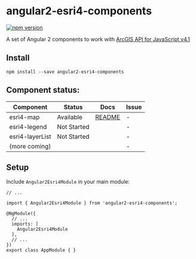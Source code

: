 # angular2-esri4-components
[![npm version](https://badge.fury.io/js/angular2-esri4-components.svg)](https://badge.fury.io/js/angular2-esri4-components)

A set of Angular 2 components to work with [ArcGIS API for JavaScript v4.1](https://developers.arcgis.com/javascript/)

## Install

```
npm install --save angular2-esri4-components
```

## Component status:

| Component        | Status                              | Docs         | Issue          |
|------------------|-------------------------------------|--------------|----------------|
| esri4-map        |                           Available | [README][1]  |              - |
| esri4-legend     |                         Not Started |              |              - |
| esri4-layerList  |                         Not Started |              |              - |
| (more coming)    |                                     |              |              - |

 [1]: https://github.com/kgs916/angular2-esri4-components/blob/master/src/lib/esri4-map/README.md

## Setup

Include `Angular2Esri4Module` in your main module:

```
// ...

import { Angular2Esri4Module } from 'angular2-esri4-components';

@NgModule({
  // ...
  imports: [
    Angular2Esri4Module
  ],
  // ...
})
export class AppModule { }

```
